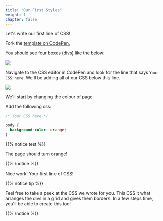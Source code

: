 ```yaml
---
title: "Our First Styles"
weight: 1
chapter: false
---
```


Let's write our first line of CSS!

Fork the [template on CodePen.](https://codepen.io/shecodesaus/pen/KKyrEvB)

You should see four boxes (divs) like the below:

![](../../images/boxes.png)

Navigate to the CSS editor in CodePen and look for the line that says `Your CSS here`.
We'll be adding all of our CSS below this line.

![](../../images/css_editor.png)

We'll start by changing the colour of page.

Add the following css:

```css
/* Your CSS here */

body {
  background-color: orange;
}
```

{{% notice test %}}

The page should turn orange!

{{% /notice %}}

Nice work!
Your first line of CSS!

{{% notice tip %}}

Feel free to take a peek at the CSS we wrote for you.
This CSS it what arranges the divs in a grid and gives them borders.
In a few steps time, you'll be able to create this too!

{{% /notice %}}
